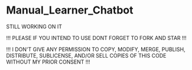 # Manual_Learner_Chatbot

STILL WORKING ON IT 

!!! PLEASE IF YOU INTEND TO USE DONT FORGET TO FORK AND STAR !!!

!!! I DON'T GIVE ANY PERMISSION TO COPY, MODIFY, MERGE, PUBLISH, DISTRIBUTE, SUBLICENSE, AND/OR SELL COPIES OF THIS CODE WITHOUT MY PRIOR CONSENT !!!
